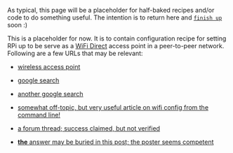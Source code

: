 As typical, this page will be a placeholder for half-baked recipes and/or code to do something useful. The intention is to return here and [`finish up`](https://www.fastcompany.com/3025757/why-you-can-never-finish-anything-and-how-to-finally-change-it) soon :) 

This is a placeholder for now. It is to contain configuration recipe for setting RPi up to be serve as a [WiFi Direct](https://en.wikipedia.org/wiki/Wi-Fi_Direct) access point in a peer-to-peer network. Following are a few URLs that may be relevant: 

* [wireless access point](https://www.raspberrypi.org/documentation/configuration/wireless/access-point.md) 

* [google search](https://www.google.co.uk/search?num=20&lr=&hl=en&tbs=qdr%3Ay&ei=ozTMWuWzOcHVwAK2zIX4Bg&q=wifi+direct+raspberry+pi&oq=wifi+rdirect+aspberry+pi&gs_l=psy-ab.1.0.0i13k1l2j0i8i13i30k1l4j0i8i13i10i30k1j0i8i13i30k1l3.23786.29808.0.33010.8.8.0.0.0.0.92.656.8.8.0....0...1c.1.64.psy-ab..0.6.516...0i67k1j0i7i30k1j0i13i30k1.0.ZyhWYiaC6Rk)

* [another google search](https://www.google.co.uk/search?q=peer+to+peer+wifi+network&ie=utf-8&oe=utf-8&client=firefox-b&gfe_rd=cr&dcr=0&ei=sjPMWp41y-_wB8_2tPAO)

* [somewhat off-topic, but very useful article on wifi config from the command line!](https://www.raspberrypi.org/documentation/configuration/wireless/wireless-cli.md)

* [a forum thread; success claimed, but not verified](https://raspberrypi.stackexchange.com/questions/78133/rpi-3b-to-pc-via-ethernet-peer-to-peer-without-internet-sharing/78135?noredirect=1#comment130892_78135)

* [__the__ answer may be buried in this post; the poster seems competent](https://raspberrypi.stackexchange.com/questions/82772/how-do-i-set-up-wireless-connections-to-raspbian-stretch)

